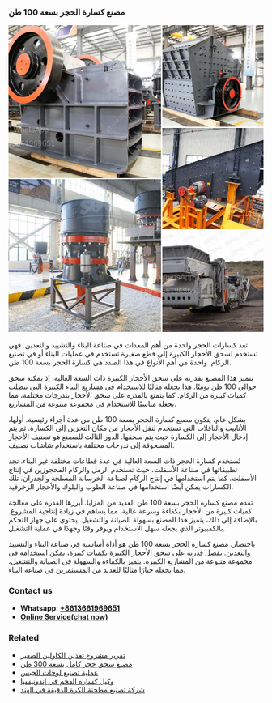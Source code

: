 <h3>مصنع كسارة الحجر بسعة 100 طن</h3><img src='1701853667.jpg' alt=''><p>تعد كسارات الحجر واحدة من أهم المعدات في صناعة البناء والتشييد والتعدين. فهي تستخدم لسحق الأحجار الكبيرة إلى قطع صغيرة تستخدم في عمليات البناء أو في تصنيع الركام. واحدة من أهم الأنواع في هذا الصدد هي كسارة الحجر بسعة 100 طن.</p><p>يتميز هذا المصنع بقدرته على سحق الأحجار الكبيرة ذات السعة العالية، إذ يمكنه سحق حوالي 100 طن يوميًا. هذا يجعله مثاليًا للاستخدام في مشاريع البناء الكبيرة التي تتطلب كميات كبيرة من الركام. كما يتمتع بالقدرة على سحق الأحجار بتدرجات مختلفة، مما يجعله مناسبًا للاستخدام في مجموعة متنوعة من المشاريع.</p><p>بشكل عام، يتكون مصنع كسارة الحجر بسعة 100 طن من عدة أجزاء رئيسية. أولها، الأنابيب والناقلات التي تستخدم لنقل الأحجار من مكان التخزين إلى الكسارة. ثم يتم إدخال الأحجار إلى الكسارة حيث يتم سحقها. الدور الثالث للمصنع هو تصنيف الأحجار المسحوقة إلى تدرجات مختلفة باستخدام شاشات تصنيف.</p><p>تُستخدم كسارة الحجر ذات السعة العالية في عدة قطاعات مختلفة غير البناء. تجد تطبيقاتها في صناعة الأسفلت، حيث تستخدم الرمل والركام المحجوزين في إنتاج الأسفلت. كما يتم استخدامها في إنتاج الركام لصناعة الخرسانة المسلحة والجدران. تلك الكسارات يمكن أيضًا استخدامها في صناعة الطوب والبلوك والأحجار الزخرفية.</p><p>تقدم مصنع كسارة الحجر بسعة 100 طن العديد من المزايا. أبرزها القدرة على معالجة كميات كبيرة من الأحجار بكفاءة وسرعة عالية، مما يساهم في زيادة إنتاجية المشروع. بالإضافة إلى ذلك، يتميز هذا المصنع بسهولة الصيانة والتشغيل. يحتوي على جهاز التحكم بالكمبيوتر الذي يجعله سهل الاستخدام ويوفر وقتًا وجهدًا في عملية التشغيل.</p><p>باختصار، مصنع كسارة الحجر بسعة 100 طن هو أداة أساسية في صناعة البناء والتشييد والتعدين. بفضل قدرته على سحق الأحجار الكبيرة بكميات كبيرة، يمكن استخدامه في مجموعة متنوعة من المشاريع الكبيرة. يتميز بالكفاءة والسهولة في الصيانة والتشغيل، مما يجعله خيارًا مثاليًا للعديد من المستثمرين في صناعة البناء.</p><h3>Contact us</h3><ul><li><strong>Whatsapp:&nbsp;<a href="https://wa.me/8613661969651">+8613661969651</a></strong></li><li><a href="https://swt.shibang-china.com/?git&amp;zhl&amp;مصنع كسارة الحجر بسعة 100 طن"><strong>Online Service(chat now)</strong></a></li></ul><h3>Related</h3><ul><li><a href='تقرير مشروع تعدين الكاولين الصغير.md'>تقرير مشروع تعدين الكاولين الصغير</a></li><li><a href='مصنع سحق حجر كامل بسعة 300 طن.md'>مصنع سحق حجر كامل بسعة 300 طن</a></li><li><a href='عملية تصنيع لوحات الجبس.md'>عملية تصنيع لوحات الجبس</a></li><li><a href='وكيل كسارة الفحم في إندونيسيا.md'>وكيل كسارة الفحم في إندونيسيا</a></li><li><a href='شركة تصنيع مطحنة الكرة الدقيقة في الهند.md'>شركة تصنيع مطحنة الكرة الدقيقة في الهند</a></li></ul>